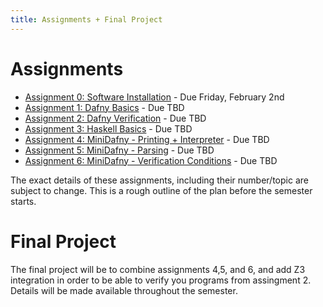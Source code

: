 ```yaml
---
title: Assignments + Final Project
---
```


# Assignments

- [Assignment 0: Software Installation](assignments/0.html) - Due Friday, February 2nd
- [Assignment 1: Dafny Basics]() - Due TBD
- [Assignment 2: Dafny Verification]() - Due TBD
- [Assignment 3: Haskell Basics]() - Due TBD
- [Assignment 4: MiniDafny - Printing + Interpreter]() - Due TBD
- [Assignment 5: MiniDafny - Parsing]() - Due TBD
- [Assignment 6: MiniDafny - Verification Conditions]() - Due TBD

The exact details of these assignments, including their number/topic
are subject to change. This is a rough outline of the plan before the
semester starts.

# Final Project

The final project will be to combine assignments 4,5, and 6, and add
Z3 integration in order to be able to verify you programs from assingment
2. Details will be made available throughout the semester.
